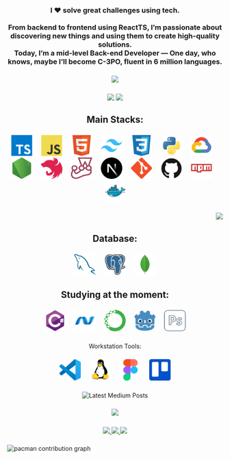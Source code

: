<h3 align="center">
  I ❤️ solve great challenges using tech.<br><br>
  From backend to frontend using ReactTS, I’m <strong>passionate about discovering new things</strong> and using them to create high-quality solutions. <br>
  Today, I’m a <strong>mid-level Back-end Developer</strong> — One day, who knows, maybe I’ll become C-3PO, fluent in 6 million languages.
</h3>

###

<div align="center">
  <img height="300" src="https://media1.giphy.com/media/3oriNPdeu2W1aelciY/giphy.gif" />
</div>

###

<div align="center">
  <img src="https://github-readme-stats.vercel.app/api?username=Thauan0&show_icons=true&include_all_commits=true&count_private=true&theme=dracula&hide_border=false" height="150" />
  <img src="https://github-readme-stats.vercel.app/api/top-langs?username=Thauan0&layout=compact&card_width=320&langs_count=7&theme=gotham&hide_border=true" height="150" />
</div>

###

<h2 align="center">Main Stacks:</h2>

###

<div align="center">
  <img src="https://raw.githubusercontent.com/devicons/devicon/master/icons/typescript/typescript-original.svg" height="50" alt="TypeScript" />
  <img width="12" />
  <img src="https://raw.githubusercontent.com/devicons/devicon/master/icons/javascript/javascript-original.svg" height="50" alt="JavaScript" />
  <img width="12" />
  <img src="https://raw.githubusercontent.com/devicons/devicon/master/icons/html5/html5-original.svg" height="50" alt="HTML5" />
  <img width="12" />
  <img src="https://raw.githubusercontent.com/devicons/devicon/master/icons/tailwindcss/tailwindcss-plain.svg" height="50" alt="Tailwind CSS" />
  <img width="12" />
  <img src="https://raw.githubusercontent.com/devicons/devicon/master/icons/css3/css3-original.svg" height="50" alt="CSS3" />
  <img width="12" />
  <img src="https://raw.githubusercontent.com/devicons/devicon/master/icons/python/python-original.svg" height="50" alt="Python" />
  <img width="12" />
  <img src="https://raw.githubusercontent.com/devicons/devicon/master/icons/googlecloud/googlecloud-original.svg" height="50" alt="Google Cloud" />
  <img width="12" />
  <img src="https://raw.githubusercontent.com/devicons/devicon/master/icons/nodejs/nodejs-original.svg" height="50" alt="Node.js" />
  <img width="12" />
  <img src="https://raw.githubusercontent.com/devicons/devicon/master/icons/nestjs/nestjs-plain.svg" height="50" alt="NestJS" />
  <img width="12" />
  <img src="https://raw.githubusercontent.com/devicons/devicon/master/icons/jest/jest-plain.svg" height="50" alt="Jest" />
  <img width="12" />
  <img src="https://raw.githubusercontent.com/devicons/devicon/master/icons/nextjs/nextjs-original.svg" height="50" alt="Next.js" />
  <img width="12" />
  <img src="https://raw.githubusercontent.com/devicons/devicon/master/icons/git/git-original.svg" height="50" alt="Git" />
  <img width="12" />
  <img src="https://raw.githubusercontent.com/devicons/devicon/master/icons/github/github-original.svg" height="50" alt="GitHub" />
  <img width="12" />
  <img src="https://raw.githubusercontent.com/devicons/devicon/master/icons/npm/npm-original-wordmark.svg" height="50" alt="npm" />
  <img width="12" />
  <img src="https://raw.githubusercontent.com/devicons/devicon/master/icons/docker/docker-original.svg" height="50" alt="Docker" />
</div>

###

<div align="right">
  <img height="350" src="https://raw.githubusercontent.com/MicaelliMedeiros/micaellimedeiros/master/image/computer-illustration.png" />
</div>

###

<h2 align="center">Database:</h2>

###

<div align="center">
  <img src="https://raw.githubusercontent.com/devicons/devicon/master/icons/mysql/mysql-original.svg" height="50" alt="MySQL" />
  <img width="12" />
  <img src="https://raw.githubusercontent.com/devicons/devicon/master/icons/postgresql/postgresql-original.svg" height="50" alt="PostgreSQL" />
  <img width="12" />
  <img src="https://raw.githubusercontent.com/devicons/devicon/master/icons/mongodb/mongodb-original.svg" height="50" alt="MongoDB" />
</div>

###

<h2 align="center">Studying at the moment:</h2>

###

<div align="center">
  <img src="https://raw.githubusercontent.com/devicons/devicon/master/icons/csharp/csharp-original.svg" height="50" alt="C#" />
  <img width="12" />
  <img src="https://raw.githubusercontent.com/devicons/devicon/master/icons/dot-net/dot-net-original.svg" height="50" alt=".NET" />
  <img width="12" />
  <img src="https://raw.githubusercontent.com/devicons/devicon/master/icons/anaconda/anaconda-original.svg" height="50" alt="Anaconda" />
  <img width="12" />
  <img src="https://raw.githubusercontent.com/devicons/devicon/master/icons/godot/godot-original.svg" height="50" alt="Godot" />
  <img width="12" />
  <img src="https://raw.githubusercontent.com/devicons/devicon/master/icons/photoshop/photoshop-line.svg" height="50" alt="Photoshop" />
</div>

###

<p align="center">Workstation Tools:</p>

###

<div align="center">
  <img src="https://raw.githubusercontent.com/devicons/devicon/master/icons/vscode/vscode-original.svg" height="50" alt="VS Code" />
  <img width="12" />
  <img src="https://raw.githubusercontent.com/devicons/devicon/master/icons/linux/linux-original.svg" height="50" alt="Linux" />
  <img width="12" />
  <img src="https://raw.githubusercontent.com/devicons/devicon/master/icons/figma/figma-original.svg" height="50" alt="Figma" />
  <img width="12" />
  <img src="https://raw.githubusercontent.com/devicons/devicon/master/icons/trello/trello-plain.svg" height="50" alt="Trello" />
</div>

###

<div align="center">
  <img src="https://github-read-medium-git-main.pahlevikun.vercel.app/latest?limit=4" alt="Latest Medium Posts" />
</div>

###

<div align="center">
  <img src="https://profile-counter.glitch.me/Thauan0/count.svg?" />
</div>

###

<div align="center">
  <a href="https://www.linkedin.com/in/thauan-carneiro-0428th" target="_blank">
    <img src="https://img.shields.io/static/v1?message=LinkedIn&logo=linkedin&label=&color=0077B5&logoColor=white&style=for-the-badge" height="36" />
  </a>
  <a href="mailto:thauansosantos@gmail.com" target="_blank">
    <img src="https://img.shields.io/static/v1?message=Gmail&logo=gmail&label=&color=D14836&logoColor=white&style=for-the-badge" height="36" />
  </a>
  <a href="https://www.instagram.com/thauan.dev" target="_blank">
    <img src="https://img.shields.io/static/v1?message=Instagram&logo=instagram&label=&color=E4405F&logoColor=white&style=for-the-badge" height="36" />
  </a>
</div>

###

<picture>
  <source media="(prefers-color-scheme: dark)" srcset="https://raw.githubusercontent.com/Thauan0/Thauan0/output/pacman-contribution-graph-dark.svg">
  <source media="(prefers-color-scheme: light)" srcset="https://raw.githubusercontent.com/Thauan0/Thauan0/output/pacman-contribution-graph.svg">
  <img alt="pacman contribution graph" src="https://raw.githubusercontent.com/Thauan0/Thauan0/output/pacman-contribution-graph.svg">
</picture>
